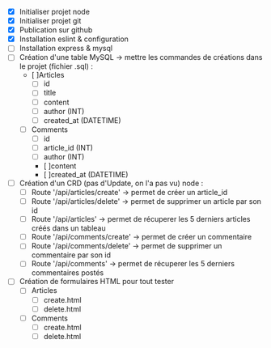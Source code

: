- [X] Initialiser projet node
- [X] Initialiser projet git
- [X] Publication sur github
- [X] Installation eslint & configuration
- [ ] Installation express & mysql
- [ ] Création d'une table MySQL -> mettre les commandes de créations dans le projet (fichier .sql) :
    - [ ]Articles
        - [ ] id
        - [ ] title
        - [ ] content
        - [ ] author (INT)
        - [ ] created_at (DATETIME)
    - [ ] Comments
        - [ ] id
        - [ ] article_id (INT)
        - [ ] author (INT)
        - [ ]content
        - [ ]created_at (DATETIME)
 - [ ] Création d'un CRD (pas d'Update, on l'a pas vu) node :
    - [ ] Route '/api/articles/create' -> permet de créer un article_id
    - [ ] Route '/api/articles/delete' -> permet de supprimer un article par son id
    - [ ] Route '/api/articles' -> permet de récuperer les 5 derniers articles créés dans un tableau
    - [ ] Route '/api/comments/create' -> permet de créer un commentaire
    - [ ] Route '/api/comments/delete' -> permet de supprimer un commentaire par son id
    - [ ] Route '/api/comments' -> permet de récuperer les 5 derniers commentaires postés
 - [ ] Création de formulaires HTML pour tout tester
    - [ ] Articles
        - [ ] create.html
        - [ ] delete.html
    - [ ] Comments
        - [ ] create.html
        - [ ] delete.html